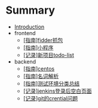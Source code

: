# Summary

* [Introduction](README.md)
* frontend
    * [\[指南\]fidder抓包](./doc/frontend/manual/fiddler-capture.md)
    * [\[指南\]小程序](./doc/frontend/manual/miniProgram.md)
    * [\[记录\]新项目todo-list](./doc/frontend/record/newProjectTodo.md)
* backend
    * [\[指南\]centos](./doc/backend/manual/centos.md)
    * [\[指南\]名词解析](./doc/backend/manual/nameMean.md)
    * [\[指南\]测试环境分类总结](./doc/backend/manual/testEnv.md)
    * [\[记录\]jenkins登录后空白页面](./doc/backend/record/jenkinsEmptyPage.md)
    * [\[记录\]git的crential问题](./doc/backend/record/gitCredentialManager.md)